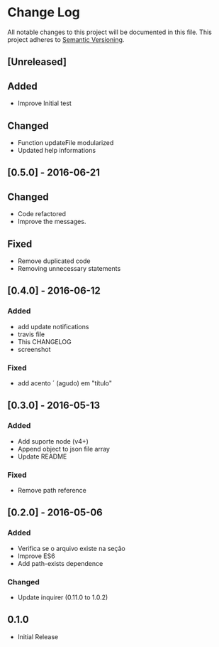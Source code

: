 # Change Log
All notable changes to this project will be documented in this file.
This project adheres to [Semantic Versioning](http://semver.org/).

## [Unreleased]
## Added
- Improve Initial test

## Changed
- Function updateFile modularized
- Updated help informations

## [0.5.0] - 2016-06-21

## Changed
- Code refactored
-  Improve the messages. 

## Fixed
-  Remove duplicated code
- Removing unnecessary statements

## [0.4.0] - 2016-06-12

### Added
- add update notifications
- travis file
- This CHANGELOG
- screenshot

### Fixed
- add acento ´ (agudo) em "título"

## [0.3.0] - 2016-05-13

### Added
- Add suporte node (v4+)
- Append object to json file array
- Update README

### Fixed
-  Remove path reference

##  [0.2.0] - 2016-05-06
### Added
- Verifica se o arquivo existe na seção
- Improve ES6
- Add path-exists dependence

### Changed
- Update inquirer (0.11.0 to 1.0.2)

## 0.1.0
 - Initial Release
